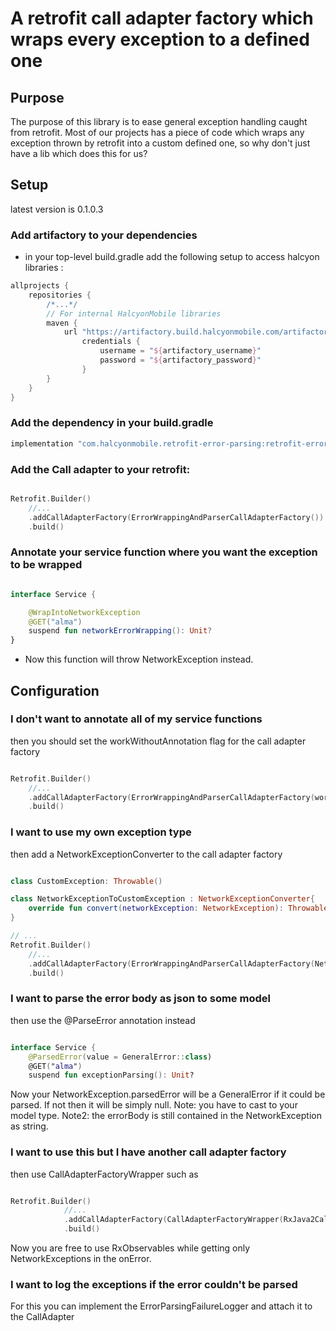 # A retrofit call adapter factory which wraps every exception to a defined one

## Purpose

The purpose of this library is to ease general exception handling caught from retrofit.
Most of our projects has a piece of code which wraps any exception thrown by retrofit into a custom defined one, so why don't just have a lib which does this for us?

## Setup

latest version is 0.1.0.3

### Add artifactory to your dependencies
 - in your top-level build.gradle add the following setup to access halcyon libraries :
```groovy
allprojects {
    repositories {
        /*...*/
        // For internal HalcyonMobile libraries
        maven {
            url "https://artifactory.build.halcyonmobile.com/artifactory/libs-release-local/"
                credentials {
                    username = "${artifactory_username}"
                    password = "${artifactory_password}"
                }
        }
    }
}
```

### Add the dependency in your build.gradle

```groovy
implementation "com.halcyonmobile.retrofit-error-parsing:retrofit-error-parsing:latest-version"
```

### Add the Call adapter to your retrofit:
```kotlin

Retrofit.Builder()
    //...
    .addCallAdapterFactory(ErrorWrappingAndParserCallAdapterFactory())
    .build()
```

### Annotate your service function where you want the exception to be wrapped
```kotlin

interface Service {

    @WrapIntoNetworkException
    @GET("alma")
    suspend fun networkErrorWrapping(): Unit?
}
```

- Now this function will throw NetworkException instead.

## Configuration

### I don't want to annotate all of my service functions

then you should set the workWithoutAnnotation flag for the call adapter factory

```kotlin

Retrofit.Builder()
    //...
    .addCallAdapterFactory(ErrorWrappingAndParserCallAdapterFactory(workWithoutAnnotation = true))
    .build()
```

### I want to use my own exception type

then add a NetworkExceptionConverter to the call adapter factory

```kotlin

class CustomException: Throwable()

class NetworkExceptionToCustomException : NetworkExceptionConverter{
    override fun convert(networkException: NetworkException): Throwable = CustomException()
}

// ...
Retrofit.Builder()
    //...
    .addCallAdapterFactory(ErrorWrappingAndParserCallAdapterFactory(NetworkExceptionToCustomException()))
    .build()
```

### I want to parse the error body as json to some model

then use the @ParseError annotation instead

```kotlin

interface Service {
    @ParsedError(value = GeneralError::class)
    @GET("alma")
    suspend fun exceptionParsing(): Unit?
```

Now your NetworkException.parsedError will be a GeneralError if it could be parsed. If not then it will be simply null.
Note: you have to cast to your model type.
Note2: the errorBody is still contained in the NetworkException as string.

### I want to use this but I have another call adapter factory

then use CallAdapterFactoryWrapper such as

```kotlin

Retrofit.Builder()
            //...
            .addCallAdapterFactory(CallAdapterFactoryWrapper(RxJava2CallAdapterFactory.create()))
            .build()
```

Now you are free to use RxObservables while getting only NetworkExceptions in the onError.

### I want to log the exceptions if the error couldn't be parsed

For this you can implement the ErrorParsingFailureLogger and attach it to the CallAdapter
